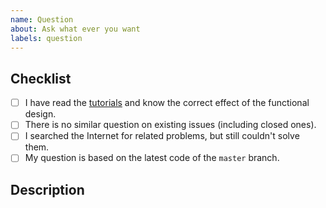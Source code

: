 ```yaml
---
name: Question
about: Ask what ever you want
labels: question
---
```


<!-- NOTE: Please maintain all sections, otherwise the issue will be automatically closed :) -->

## Checklist

<!-- Please complete the following list of tasks, and then check it by changing the "[ ]" to "[x]" -->

- [ ] I have read the [tutorials](https://chirpy.cotes.info/categories/tutorial/) and know the correct effect of the functional design.
- [ ] There is no similar question on existing issues (including closed ones).
- [ ] I searched the Internet for related problems, but still couldn't solve them.
- [ ] My question is based on the latest code of the `master` branch.

## Description
<!-- Please describe your question in detail. -->
